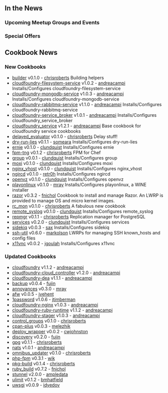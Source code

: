 In the News<a name="news"></a>
-----------

### Upcoming Meetup Groups and Events

###  Special Offers


Cookbook News<a name="cookbooks"></a>
-------------
### New Cookbooks

* [builder](http://community.opscode.com/cookbooks/builder) v0.1.0 - [chrisroberts](http://community.opscode.com/users/chrisroberts)
Building helpers
* [cloudfoundry-filesystem-service](http://community.opscode.com/cookbooks/cloudfoundry-filesystem-service) v1.0.2 - [andreacampi](http://community.opscode.com/users/andreacampi)
Installs/Configures cloudfoundry-filesystem-service
* [cloudfoundry-mongodb-service](http://community.opscode.com/cookbooks/cloudfoundry-mongodb-service) v1.0.3 - [andreacampi](http://community.opscode.com/users/andreacampi)
Installs/Configures cloudfoundry-mongodb-service
* [cloudfoundry-rabbitmq-service](http://community.opscode.com/cookbooks/cloudfoundry-rabbitmq-service) v1.1.0 - [andreacampi](http://community.opscode.com/users/andreacampi)
Installs/Configures cloudfoundry-rabbitmq-service
* [cloudfoundry-service_broker](http://community.opscode.com/cookbooks/cloudfoundry-service_broker) v1.0.1 - [andreacampi](http://community.opscode.com/users/andreacampi)
Installs/Configures cloudfoundry_service_broker
* [cloudfoundry_service](http://community.opscode.com/cookbooks/cloudfoundry_service) v1.2.1 - [andreacampi](http://community.opscode.com/users/andreacampi)
Base cookbook for cloudfoundry service cookbooks
* [delayed_evaluator](http://community.opscode.com/cookbooks/delayed_evaluator) v0.1.0 - [chrisroberts](http://community.opscode.com/users/chrisroberts)
Delay stuff!
* [dry-run-lies](http://community.opscode.com/cookbooks/dry-run-lies) v0.1.1 - [someara](http://community.opscode.com/users/someara)
Installs/Configures dry-run-lies
* [ernie](http://community.opscode.com/cookbooks/ernie) v0.1.0 - [clundquist](http://community.opscode.com/users/clundquist)
Installs/Configures ernie
* [fpm-tng](http://community.opscode.com/cookbooks/fpm-tng) v0.1.2 - [chrisroberts](http://community.opscode.com/users/chrisroberts)
FPM for Chef
* [group](http://community.opscode.com/cookbooks/group) v0.0.1 - [clundquist](http://community.opscode.com/users/clundquist)
Installs/Configures group
* [moxi](http://community.opscode.com/cookbooks/moxi) v0.1.0 - [clundquist](http://community.opscode.com/users/clundquist)
Installs/Configures moxi
* [nginx_vhost](http://community.opscode.com/cookbooks/nginx_vhost) v0.1.0 - [clundquist](http://community.opscode.com/users/clundquist)
Installs/Configures nginx_vhost
* [ngircd](http://community.opscode.com/cookbooks/ngircd) v0.1.0 - [retr0h](http://community.opscode.com/users/retr0h)
Installs/Configures ngircd
* [openvz](http://community.opscode.com/cookbooks/openvz) v0.1.0 - [clundquist](http://community.opscode.com/users/clundquist)
Installs/Configures openvz
* [playonlinux](http://community.opscode.com/cookbooks/playonlinux) v0.1.0 - [mray](http://community.opscode.com/users/mray)
Installs/Configures playonlinux, a WINE installer
* [razor](http://community.opscode.com/cookbooks/razor) v0.3.2 - [fnichol](http://community.opscode.com/users/fnichol)
Cookbook to install and manage Razor. An LWRP is provided to manage OS and micro kernel images.
* [rc_mon](http://community.opscode.com/cookbooks/rc_mon) v0.1.0 - [chrisroberts](http://community.opscode.com/users/chrisroberts)
A fabulous new cookbook
* [remote_syslog](http://community.opscode.com/cookbooks/remote_syslog) v0.1.0 - [clundquist](http://community.opscode.com/users/clundquist)
Installs/Configures remote_syslog
* [repmgr](http://community.opscode.com/cookbooks/repmgr) v0.1.1 - [chrisroberts](http://community.opscode.com/users/chrisroberts)
Replication manager for PostgreSQL
* [services](http://community.opscode.com/cookbooks/services) v0.2.0 - [clundquist](http://community.opscode.com/users/clundquist)
Installs/Configures services
* [sidekiq](http://community.opscode.com/cookbooks/sidekiq) v0.0.3 - [sax](http://community.opscode.com/users/sax)
Installs/Configures sidekiq
* [ssh-util](http://community.opscode.com/cookbooks/ssh-util) v0.6.0 - [markolson](http://community.opscode.com/users/markolson)
LWRPs for managing SSH known_hosts and config files
* [x11vnc](http://community.opscode.com/cookbooks/x11vnc) v0.0.2 - [jgoulah](http://community.opscode.com/users/jgoulah)
Installs/Configures x11vnc


### Updated Cookbooks
* [cloudfoundry](http://community.opscode.com/cookbooks/cloudfoundry) v1.1.2 - [andreacampi](http://community.opscode.com/users/andreacampi)
* [cloudfoundry-cloud_controller](http://community.opscode.com/cookbooks/cloudfoundry-cloud_controller) v1.2.0 - [andreacampi](http://community.opscode.com/users/andreacampi)
* [cloudfoundry-dea](http://community.opscode.com/cookbooks/cloudfoundry-dea) v1.1.1 - [andreacampi](http://community.opscode.com/users/andreacampi)
* [backup](http://community.opscode.com/cookbooks/backup) v0.0.4 - [fujin](http://community.opscode.com/users/fujin)
* [annoyances](http://community.opscode.com/cookbooks/annoyances) v0.3.0 - [mray](http://community.opscode.com/users/mray)
* [afw](http://community.opscode.com/cookbooks/afw) v0.0.5 - [jvehent](http://community.opscode.com/users/jvehent)
* [1password](http://community.opscode.com/cookbooks/1password) v1.0.6 - [jtimberman](http://community.opscode.com/users/jtimberman)
* [cloudfoundry-nginx](http://community.opscode.com/cookbooks/cloudfoundry-nginx) v1.0.3 - [andreacampi](http://community.opscode.com/users/andreacampi)
* [cloudfoundry-ruby-runtime](http://community.opscode.com/cookbooks/cloudfoundry-ruby-runtime) v1.1.2 - [andreacampi](http://community.opscode.com/users/andreacampi)
* [cloudfoundry-stager](http://community.opscode.com/cookbooks/cloudfoundry-stager) v1.0.3 - [andreacampi](http://community.opscode.com/users/andreacampi)
* [control_groups](http://community.opscode.com/cookbooks/control_groups) v0.1.0 - [chrisroberts](http://community.opscode.com/users/chrisroberts)
* [cpan-plus](http://community.opscode.com/cookbooks/cpan-plus) v0.0.3 - [melezhik](http://community.opscode.com/users/melezhik)
* [deploy_wrapper](http://community.opscode.com/cookbooks/deploy_wrapper) v0.0.2 - [cwjohnston](http://community.opscode.com/users/cwjohnston)
* [discovery](http://community.opscode.com/cookbooks/discovery) v0.2.0 - [fujin](http://community.opscode.com/users/fujin)
* [gpg](http://community.opscode.com/cookbooks/gpg) v0.1.1 - [chrisroberts](http://community.opscode.com/users/chrisroberts)
* [nats](http://community.opscode.com/cookbooks/nats) v1.0.1 - [andreacampi](http://community.opscode.com/users/andreacampi)
* [omnibus_updater](http://community.opscode.com/cookbooks/omnibus_updater) v0.1.0 - [chrisroberts](http://community.opscode.com/users/chrisroberts)
* [php-fpm](http://community.opscode.com/cookbooks/php-fpm) v0.3.1 - [wik](http://community.opscode.com/users/wik)
* [pkg-build](http://community.opscode.com/cookbooks/pkg-build) v0.1.4 - [chrisroberts](http://community.opscode.com/users/chrisroberts)
* [ruby_build](http://community.opscode.com/cookbooks/ruby_build) v0.7.2 - [fnichol](http://community.opscode.com/users/fnichol)
* [stunnel](http://community.opscode.com/cookbooks/stunnel) v2.0.0 - [ampledata](http://community.opscode.com/users/ampledata)
* [ulimit](http://community.opscode.com/cookbooks/ulimit) v0.1.2 - [bmhatfield](http://community.opscode.com/users/bmhatfield)
* [uwsgi](http://community.opscode.com/cookbooks/uwsgi) v0.0.9 - [idyedov](http://community.opscode.com/users/idyedov)
